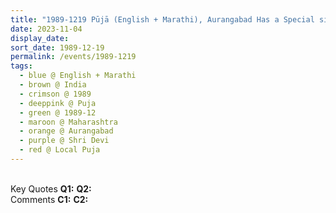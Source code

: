 ```yaml
---
title: "1989-1219 Pūjā (English + Marathi), Aurangabad Has a Special significance in My own life (Vālmīki and the Story of this Place), Aurangabad, Maharashtra, India"
date: 2023-11-04
display_date: 
sort_date: 1989-12-19
permalink: /events/1989-1219
tags:
  - blue @ English + Marathi
  - brown @ India
  - crimson @ 1989
  - deeppink @ Puja
  - green @ 1989-12
  - maroon @ Maharashtra
  - orange @ Aurangabad
  - purple @ Shri Devi
  - red @ Local Puja
---
```


<br>

<wave-list>
  <list-title color="DarkSeaGreen" width="55">Key Quotes</list-title>
  <list-item color="BlanchedAlmond" width="280"><b>Q1:</b> <i></i></list-item>
  <list-item color="Lavender" width="280"><b>Q2:</b> <i></i></list-item>
</wave-list>

<br>

<wave-list>
  <list-title color="DarkSeaGreen" width="55">Comments</list-title>
  <list-item color="BlanchedAlmond" width="280"><b>C1:</b> <i></i></list-item>
  <list-item color="Lavender" width="280"><b>C2:</b> <i></i></list-item>
</wave-list>